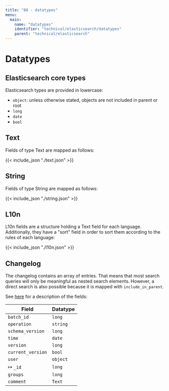 ```yaml
---
title: "88 - datatypes"
menu:
  main:
    name: "datatypes"
    identifier: "technical/elasticsearch/datatypes"
    parent: "technical/elasticsearch"
---
```

# Datatypes

## Elasticsearch core types

Elasticsearch types are provided in lowercase:

- `object`: unless otherwise stated, objects are not included in parent or root
- `long`
- `date`
- `bool`

## Text

Fields of type Text are mapped as follows:


{{< include_json "./text.json" >}}

<!--
TODO does this still exist?

Fields of type Text-sort have an additional "sort" field that helps sorting them according to the first backend language.


{{< include_json "./text.json" >}}
-->


## String

Fields of type String are mapped as follows:


{{< include_json "./string.json" >}}

<!--
TODO does this still exist?

Fields of type String-sort have an additional "sort" field that helps sorting them according to the first backend language.
 -->

## L10n

L10n fields are a structure holding a Text field for each language. Additionally, they have a "sort" field
in order to sort them according to the rules of each language:


{{< include_json "./l10n.json" >}}

<!--

## L10n-sort

L10n-sort fields are like regular L10n fields, but they only have the "sort" field. They only allow a verbatim
search but they allow sorting.


{{< include_json "./l10n-sort.json" >}}

 -->

<!--
TODO does this still exist?

## Token-Text

**TODO**

## Token-String

**TODO**

## Date

**TODO**

## DateRange

**TODO**

 -->

## Changelog

The changelog contains an array of entries. That means that most search queries will only be meaningful as nested search elements.
However, a direct search is also possible because it is mapped with `include_in_parent`.

See [here](/en/technical/types/cl_entry) for a description of the fields:

| Field             | Datatype     |
|-------------------|--------------|
| `batch_id`        | `long`       |
| `operation`       | `string`     |
| `schema_version`  | `long`       |
| `time`            | `date`       |
| `version`         | `long`       |
| `current_version` | `bool`       |
| `user`            | `object`     |
| &#8614; `_id`     | `long`       |
| `groups`          | `long`       |
| `comment`         | `Text`       |

<!--

## Asset

**TODO**

## FacetInfo

**TODO**

 -->
